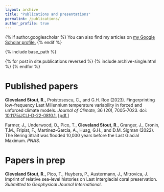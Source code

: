 ```yaml
---
layout: archive
title: "Publications and presentations"
permalink: /publications/
author_profile: true
---
```


{% if author.googlescholar %}
  You can also find my articles on <u><a href="{{author.googlescholar}}">my Google Scholar profile</a>.</u>
{% endif %}

{% include base_path %}

{% for post in site.publications reversed %}
  {% include archive-single.html %}
{% endfor %}

# Published papers
**Cleveland Stout, R.**, Proistosescu, C., and G.H. Roe (2023). Fingerprinting low-frequency Last Millennium temperature variability in forced and unforced climate models. *Journal of Climate,* 36 (20), 7005-7023. doi: <u><a href="{{https://journals.ametsoc.org/view/journals/clim/36/20/JCLI-D-22-0810.1.xml}}">10.1175/JCLI-D-22-0810.1</a>.</u> [<u><a href="{{https://becca-cs.github.io/files/clim-JCLI-D-22-0810.1.pdf}}">pdf</a>.</u>]

Farmer, J., Underwood, O., Pico, T., **Cleveland Stout, R.**, Granger, J., Cronin, T.M., Fripiat, F., Martínez-García, A., Huag, G.H., and D.M. Sigman (2022). The Bering Strait was flooded 10,000 years before the Last Glacial Maximum. *PNAS*.

# Papers in prep
**Cleveland Stout, R.**, Pico, T., Huybers, P., Austermann, J., Mitrovica, J. Imprint of relative sea-level histories on Last Interglacial coral preservation. *Submitted to Geophysical Journal International*.

